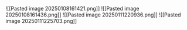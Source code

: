 ![[Pasted image 20250108161421.png]]
![[Pasted image 20250108161436.png]]
![[Pasted image 20250111220936.png]]
![[Pasted image 20250111225703.png]]



